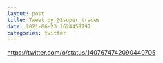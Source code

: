 ```yaml
--- 
layout: post 
title: Tweet by @1super_trades 
date: 2021-06-23 1624450797 
categories: twitter 
--- 
```

https://twitter.com/o/status/1407674742090440705